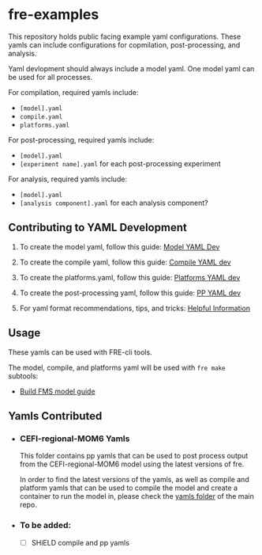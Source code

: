 # fre-examples

This repository holds public facing example yaml configurations. These yamls can include configurations for copmilation, post-processing, and analysis.

Yaml devlopment should always include a model yaml. One model yaml can be used for all processes.

For compilation, required yamls include:

- `[model].yaml`
- `compile.yaml`
- `platforms.yaml`

For post-processing, required yamls include: 

- `[model].yaml`
- `[experiment name].yaml` for each post-processing experiment

For analysis, required yamls include:

- `[model].yaml`
- `[analysis component].yaml` for each analysis component?

## Contributing to YAML Development

1) To create the model yaml, follow this guide: [Model YAML Dev](https://noaa-gfdl.github.io/fre-cli/usage.html#model-yaml)

2) To create the compile yaml, follow this guide: [Compile YAML dev](https://noaa-gfdl.github.io/fre-cli/usage.html#id1)

3) To create the platforms.yaml, follow this guide: [Platforms YAML dev](https://noaa-gfdl.github.io/fre-cli/usage.html#platforms-yaml)

4) To create the post-processing yaml, follow this guide: [PP YAML dev](https://noaa-gfdl.github.io/fre-cli/usage.html#postprocess-components)

5) For yaml format recommendations, tips, and tricks: [Helpful Information](https://noaa-gfdl.github.io/fre-cli/usage.html#yaml-formatting)
 
## Usage

These yamls can be used with FRE-cli tools. 

The model, compile, and platforms yaml will be used with `fre make` subtools:
- [Build FMS model guide](https://noaa-gfdl.github.io/fre-cli/usage.html#guide)

## Yamls Contributed

- ### CEFI-regional-MOM6 Yamls

	This folder contains pp yamls that can be used to post process output from the CEFI-regional-MOM6 model using the latest versions of fre. 

	In order to find the latest versions of the yamls, as well as compile and platform yamls that can be used to compile the model and create a container to run the model in, please check the [yamls folder](https://github.com/NOAA-GFDL/CEFI-regional-MOM6/tree/main/yamls/NWA12) of the main repo.

- ### To be added:

	- [ ] SHiELD compile and pp yamls
